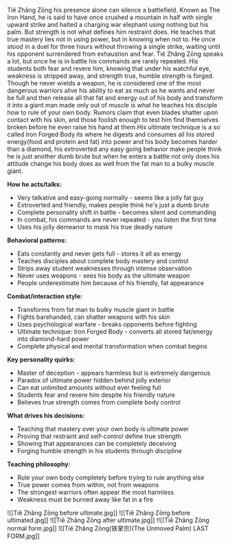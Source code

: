 Tiě Zhǎng Zōng his presence alone can silence a battlefield. Known as The Iron Hand, he is said to have once crushed a mountain in half with single upward strike and halted a charging war elephant using nothing but his palm. But strength is not what defines him restraint does. He teaches that true mastery lies not in using power, but in knowing when not to. He once stood in a duel for three hours without throwing a single strike, waiting until his opponent surrendered from exhaustion and fear. Tiě Zhǎng Zōng speaks a lot, but once he is in battle his commands are rarely repeated. His students both fear and revere him, knowing that under his watchful eye, weakness is stripped away, and strength true, humble strength is forged. Though he never wields a weapon, he is considered one of the most dangerous warriors alive his ability to eat as much as he wants and never be full and then release all that fat and energy out of his body and transform it into a giant man made only out of muscle is what he teaches his disciple how to rule of your own body. Rumors claim that even blades shatter upon contact with his skin, and those foolish enough to test him find themselves broken before he even raise his hand at them.His ultimate technique is a so called Iron Forged Body its where he digests and consumes all his stored energy(food and protein and fat) into power and his body becomes harder than a diamond, his extroverted any easy going behavior make people think he is just another dumb brute but when he enters a battle not only does his attitude change his body does as well from the fat man to a bulky muscle giant.

**How he acts/talks:**
- Very talkative and easy-going normally - seems like a jolly fat guy
- Extroverted and friendly, makes people think he's just a dumb brute
- Complete personality shift in battle - becomes silent and commanding
- In combat, his commands are never repeated - you listen the first time
- Uses his jolly demeanor to mask his true deadly nature

**Behavioral patterns:**
- Eats constantly and never gets full - stores it all as energy
- Teaches disciples about complete body mastery and control
- Strips away student weaknesses through intense observation
- Never uses weapons - sees his body as the ultimate weapon
- People underestimate him because of his friendly, fat appearance

**Combat/interaction style:**
- Transforms from fat man to bulky muscle giant in battle
- Fights barehanded, can shatter weapons with his skin
- Uses psychological warfare - breaks opponents before fighting
- Ultimate technique: Iron Forged Body - converts all stored fat/energy into diamond-hard power
- Complete physical and mental transformation when combat begins

**Key personality quirks:**
- Master of deception - appears harmless but is extremely dangerous
- Paradox of ultimate power hidden behind jolly exterior
- Can eat unlimited amounts without ever feeling full
- Students fear and revere him despite his friendly nature
- Believes true strength comes from complete body control

**What drives his decisions:**
- Teaching that mastery over your own body is ultimate power
- Proving that restraint and self-control define true strength
- Showing that appearances can be completely deceiving
- Forging humble strength in his students through discipline

**Teaching philosophy:**
- Rule your own body completely before trying to rule anything else
- True power comes from within, not from weapons
- The strongest warriors often appear the most harmless
- Weakness must be burned away like fat in a fire

![[Tiě Zhǎng Zōng before ultimate.jpg]]
![[Tiě Zhǎng Zōng before ultimated.jpg]]
![[Tiě Zhǎng Zōng after ultimate.jpg]]
!![[Tiě Zhǎng Zōng normal form.jpg]]
![[Tiě Zhǎng Zōng(铁掌宗)(The Unmoved Palm) LAST FORM.jpg]]